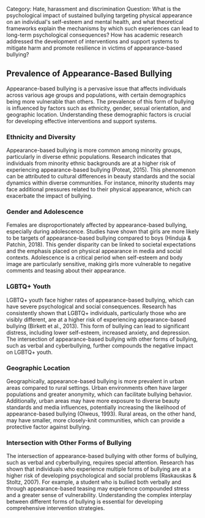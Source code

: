 Category: Hate, harassment and discrimination
Question: What is the psychological impact of sustained bullying targeting physical appearance on an individual's self-esteem and mental health, and what theoretical frameworks explain the mechanisms by which such experiences can lead to long-term psychological consequences? How has academic research addressed the development of interventions and support systems to mitigate harm and promote resilience in victims of appearance-based bullying?


## Prevalence of Appearance-Based Bullying

Appearance-based bullying is a pervasive issue that affects individuals across various age groups and populations, with certain demographics being more vulnerable than others. The prevalence of this form of bullying is influenced by factors such as ethnicity, gender, sexual orientation, and geographic location. Understanding these demographic factors is crucial for developing effective interventions and support systems.

### Ethnicity and Diversity
Appearance-based bullying is more common among minority groups, particularly in diverse ethnic populations. Research indicates that individuals from minority ethnic backgrounds are at a higher risk of experiencing appearance-based bullying (Poteat, 2015). This phenomenon can be attributed to cultural differences in beauty standards and the social dynamics within diverse communities. For instance, minority students may face additional pressures related to their physical appearance, which can exacerbate the impact of bullying.

### Gender and Adolescence
Females are disproportionately affected by appearance-based bullying, especially during adolescence. Studies have shown that girls are more likely to be targets of appearance-based bullying compared to boys (Hinduja & Patchin, 2018). This gender disparity can be linked to societal expectations and the emphasis placed on physical appearance in media and social contexts. Adolescence is a critical period when self-esteem and body image are particularly sensitive, making girls more vulnerable to negative comments and teasing about their appearance.

### LGBTQ+ Youth
LGBTQ+ youth face higher rates of appearance-based bullying, which can have severe psychological and social consequences. Research has consistently shown that LGBTQ+ individuals, particularly those who are visibly different, are at a higher risk of experiencing appearance-based bullying (Birkett et al., 2013). This form of bullying can lead to significant distress, including lower self-esteem, increased anxiety, and depression. The intersection of appearance-based bullying with other forms of bullying, such as verbal and cyberbullying, further compounds the negative impact on LGBTQ+ youth.

### Geographic Location
Geographically, appearance-based bullying is more prevalent in urban areas compared to rural settings. Urban environments often have larger populations and greater anonymity, which can facilitate bullying behavior. Additionally, urban areas may have more exposure to diverse beauty standards and media influences, potentially increasing the likelihood of appearance-based bullying (Olweus, 1993). Rural areas, on the other hand, may have smaller, more closely-knit communities, which can provide a protective factor against bullying.

### Intersection with Other Forms of Bullying
The intersection of appearance-based bullying with other forms of bullying, such as verbal and cyberbullying, requires special attention. Research has shown that individuals who experience multiple forms of bullying are at a higher risk of developing psychological and social problems (Raskauskas & Stoltz, 2007). For example, a student who is bullied both verbally and through appearance-based teasing may experience compounded stress and a greater sense of vulnerability. Understanding the complex interplay between different forms of bullying is essential for developing comprehensive intervention strategies.

